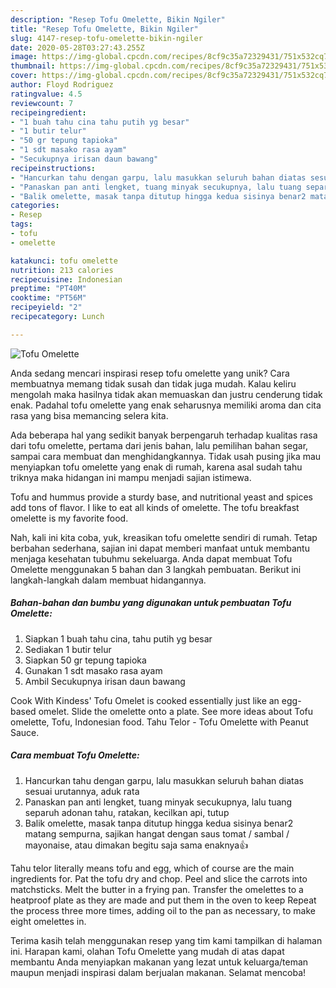 ```yaml
---
description: "Resep Tofu Omelette, Bikin Ngiler"
title: "Resep Tofu Omelette, Bikin Ngiler"
slug: 4147-resep-tofu-omelette-bikin-ngiler
date: 2020-05-28T03:27:43.255Z
image: https://img-global.cpcdn.com/recipes/8cf9c35a72329431/751x532cq70/tofu-omelette-foto-resep-utama.jpg
thumbnail: https://img-global.cpcdn.com/recipes/8cf9c35a72329431/751x532cq70/tofu-omelette-foto-resep-utama.jpg
cover: https://img-global.cpcdn.com/recipes/8cf9c35a72329431/751x532cq70/tofu-omelette-foto-resep-utama.jpg
author: Floyd Rodriguez
ratingvalue: 4.5
reviewcount: 7
recipeingredient:
- "1 buah tahu cina tahu putih yg besar"
- "1 butir telur"
- "50 gr tepung tapioka"
- "1 sdt masako rasa ayam"
- "Secukupnya irisan daun bawang"
recipeinstructions:
- "Hancurkan tahu dengan garpu, lalu masukkan seluruh bahan diatas sesuai urutannya, aduk rata"
- "Panaskan pan anti lengket, tuang minyak secukupnya, lalu tuang separuh adonan tahu, ratakan, kecilkan api, tutup"
- "Balik omelette, masak tanpa ditutup hingga kedua sisinya benar2 matang sempurna, sajikan hangat dengan saus tomat / sambal / mayonaise, atau dimakan begitu saja sama enaknya👍"
categories:
- Resep
tags:
- tofu
- omelette

katakunci: tofu omelette 
nutrition: 213 calories
recipecuisine: Indonesian
preptime: "PT40M"
cooktime: "PT56M"
recipeyield: "2"
recipecategory: Lunch

---
```



![Tofu Omelette](https://img-global.cpcdn.com/recipes/8cf9c35a72329431/751x532cq70/tofu-omelette-foto-resep-utama.jpg)

Anda sedang mencari inspirasi resep tofu omelette yang unik? Cara membuatnya memang tidak susah dan tidak juga mudah. Kalau keliru mengolah maka hasilnya tidak akan memuaskan dan justru cenderung tidak enak. Padahal tofu omelette yang enak seharusnya memiliki aroma dan cita rasa yang bisa memancing selera kita.

Ada beberapa hal yang sedikit banyak berpengaruh terhadap kualitas rasa dari tofu omelette, pertama dari jenis bahan, lalu pemilihan bahan segar, sampai cara membuat dan menghidangkannya. Tidak usah pusing jika mau menyiapkan tofu omelette yang enak di rumah, karena asal sudah tahu triknya maka hidangan ini mampu menjadi sajian istimewa.

Tofu and hummus provide a sturdy base, and nutritional yeast and spices add tons of flavor. I like to eat all kinds of omelette. The tofu breakfast omelette is my favorite food.


Nah, kali ini kita coba, yuk, kreasikan tofu omelette sendiri di rumah. Tetap berbahan sederhana, sajian ini dapat memberi manfaat untuk membantu menjaga kesehatan tubuhmu sekeluarga. Anda dapat membuat Tofu Omelette menggunakan 5 bahan dan 3 langkah pembuatan. Berikut ini langkah-langkah dalam membuat hidangannya.

<!--inarticleads1-->

##### Bahan-bahan dan bumbu yang digunakan untuk pembuatan Tofu Omelette:

1. Siapkan 1 buah tahu cina, tahu putih yg besar
1. Sediakan 1 butir telur
1. Siapkan 50 gr tepung tapioka
1. Gunakan 1 sdt masako rasa ayam
1. Ambil Secukupnya irisan daun bawang


Cook With Kindess&#39; Tofu Omelet is cooked essentially just like an egg-based omelet. Slide the omelette onto a plate. See more ideas about Tofu omelette, Tofu, Indonesian food. Tahu Telor - Tofu Omelette with Peanut Sauce. 

<!--inarticleads2-->

##### Cara membuat Tofu Omelette:

1. Hancurkan tahu dengan garpu, lalu masukkan seluruh bahan diatas sesuai urutannya, aduk rata
1. Panaskan pan anti lengket, tuang minyak secukupnya, lalu tuang separuh adonan tahu, ratakan, kecilkan api, tutup
1. Balik omelette, masak tanpa ditutup hingga kedua sisinya benar2 matang sempurna, sajikan hangat dengan saus tomat / sambal / mayonaise, atau dimakan begitu saja sama enaknya👍


Tahu telor literally means tofu and egg, which of course are the main ingredients for. Pat the tofu dry and chop. Peel and slice the carrots into matchsticks. Melt the butter in a frying pan. Transfer the omelettes to a heatproof plate as they are made and put them in the oven to keep Repeat the process three more times, adding oil to the pan as necessary, to make eight omelettes in. 

Terima kasih telah menggunakan resep yang tim kami tampilkan di halaman ini. Harapan kami, olahan Tofu Omelette yang mudah di atas dapat membantu Anda menyiapkan makanan yang lezat untuk keluarga/teman maupun menjadi inspirasi dalam berjualan makanan. Selamat mencoba!
